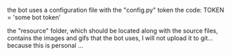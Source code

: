 the bot uses a configuration file with the "config.py" token the code:
TOKEN = 'some bot token'

the "resource" folder, which should be located along with the source files, 
contains the images and gifs that the bot uses, I will not upload it to git... 
because this is personal ...